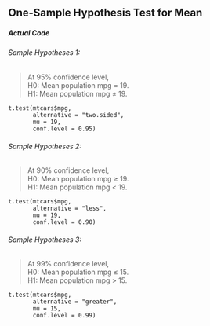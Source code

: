## One-Sample Hypothesis Test for Mean
##### Actual Code
###### Sample Hypotheses 1:
>At 95% confidence level,</br>
>H0: Mean population mpg = 19.</br>
>H1: Mean population mpg ≠ 19.
```
t.test(mtcars$mpg,
       alternative = "two.sided",
       mu = 19,
       conf.level = 0.95)
```
###### Sample Hypotheses 2:
>At 90% confidence level,</br>
>H0: Mean population mpg ≥ 19.</br>
>H1: Mean population mpg < 19.
```
t.test(mtcars$mpg,
       alternative = "less",
       mu = 19,
       conf.level = 0.90)
```
###### Sample Hypotheses 3:
> At 99% confidence level,</br>
>H0: Mean population mpg ≤ 15.</br>
>H1: Mean population mpg > 15.
```
t.test(mtcars$mpg,
       alternative = "greater",
       mu = 15,
       conf.level = 0.99)
```
